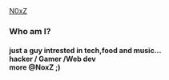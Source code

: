 <!DOCTYPE html>
<html lang="en">
    <head>
        <title>N0xZ</title>
        <meta charset="UTF-8">
        <meta name="viewport" content="width=device-width, initial-scale=1">
        <link href="assets/stylesheet.css" rel="stylesheet" type="text/css">
        <link rel="stylesheet" type="text/css" href="https://stackpath.bootstrapcdn.com/bootstrap/4.3.1/css/bootstrap.min.css">
        <link rel="stylesheet" href="https://cdnjs.cloudflare.com/ajax/libs/font-awesome/4.7.0/css/font-awesome.min.css">
    </head>
    <body>
        <div class="name">
                <a href="/info" id="nox">
                        N0xZ
                    </a>
                    <h3>Who am I?</h3>
                    <h4>just a guy intrested in tech,food and music...<br/>hacker / Gamer /Web dev<br/>more @NoxZ ;)</h4>
        </div>
        <div id="social">   
        <a href="https://twitter.com/nox27000772" class="fa fa-twitter" target="_blank" id="tag"></a>
        <a href="https://github.com/NoxZZ" class="fa fa-github" target="_blank" id="tag"></a>
        <a href="https://www.linkedin.com/in/tanmay-nighoskar-6a0839150/" class="fa fa-linkedin" target="_blank"id="tag"></a>
        <a href="https://www.instagram.com/_tanmay_nighoskar_/?hl=en" class="fa fa-instagram" target="_blank"id="tag"></a>
    </div>
    </body>
</html>
